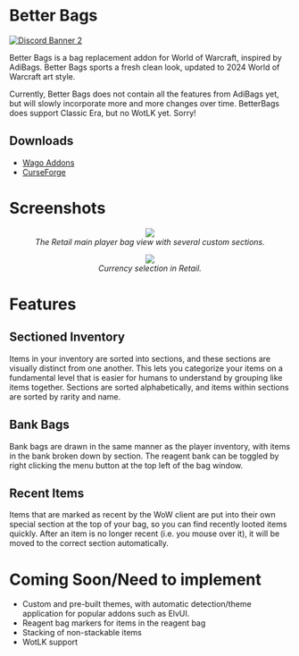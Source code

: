 # Better Bags
[![Discord Banner 2](https://discordapp.com/api/guilds/1063213796845428876/widget.png?style=banner2)](https://discord.gg/a6DQuK8hV7)

Better Bags is a bag replacement addon for World of Warcraft, inspired by AdiBags. Better Bags sports a fresh clean look, updated to 2024 World of Warcraft art style.

Currently, Better Bags does not contain all the features from AdiBags yet, but will slowly incorporate more and more changes over time.
BetterBags does support Classic Era, but no WotLK yet. Sorry!

## Downloads
* [Wago Addons](https://addons.wago.io/addons/betterbags/versions?stability=stable)
* [CurseForge](https://www.curseforge.com/wow/addons/better-bags)


# Screenshots

<p align="center">
  <span><img src="https://i.imgur.com/3gYANZp.png"></span>
  <br>
  <i>The Retail main player bag view with several custom sections.</i>
</p>

<p align="center">
  <span><img src="https://i.imgur.com/JFkb968.png"></span>
  <br>
  <i>Currency selection in Retail.</i>
</p>

# Features

## Sectioned Inventory

Items in your inventory are sorted into sections, and these sections are visually distinct from one another. This lets you categorize your items on a fundamental level that is easier for humans to understand by grouping like items together. Sections are sorted alphabetically, and items within sections are sorted by rarity and name.

## Bank Bags

Bank bags are drawn in the same manner as the player inventory, with items in the bank broken down by section. The reagent bank can be toggled by right clicking the menu button at the top left of the bag window.

## Recent Items

Items that are marked as recent by the WoW client are put into their own special section at the top of your bag, so you can find recently looted items quickly. After an item is no longer recent (i.e. you mouse over it), it will be moved to the correct section automatically.

# Coming Soon/Need to implement

* Custom and pre-built themes, with automatic detection/theme application for popular addons such as ElvUI.
* Reagent bag markers for items in the reagent bag
* Stacking of non-stackable items
* WotLK support